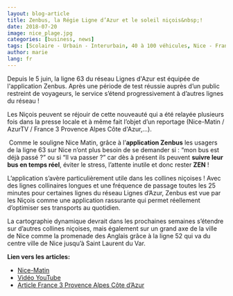 ```yaml
---
layout: blog-article
title: Zenbus, la Régie Ligne d’Azur et le soleil niçois&nbsp;!
date: 2018-07-20
image: nice_plage.jpg
categories: [business, news]
tags: [Scolaire - Urbain - Interurbain, 40 à 100 véhicules, Nice - France, Depuis 2018]
author: marie
lang: fr
---
```


Depuis le 5 juin, la ligne 63 du réseau Lignes d'Azur est équipée de l'application Zenbus. Après une période de test réussie auprès d’un public restreint de voyageurs, le service s’étend progressivement à d’autres lignes du réseau&nbsp;!

Les Niçois peuvent se réjouir de cette nouveauté qui a été relayée plusieurs fois dans la presse locale et à même fait l’objet d’un reportage (Nice-Matin / AzurTV / France 3 Provence Alpes Côte d'Azur,...).

&nbsp;Comme le souligne Nice Matin, grâce à l’**application Zenbus** les usagers de la ligne 63 sur Nice n’ont plus besoin de se demander si&nbsp;: “mon bus est déjà passé ?” ou si “Il va passer ?” car dès à présent ils peuvent **suivre leur bus en temps réel**, éviter le stress, l’attente inutile et donc rester **ZEN**&nbsp;! 

L’application s’avère particulièrement utile dans les collines niçoises ! Avec des lignes collinaires longues et une fréquence de passage toutes les 25 minutes pour certaines lignes du réseau Lignes d’Azur, Zenbus est vue par les Niçois comme une application rassurante qui permet réellement d’optimiser ses transports au quotidien.

La cartographie dynamique devrait dans les prochaines semaines s’étendre sur d’autres collines niçoises, mais également sur un grand axe de la ville de Nice comme la promenade des Anglais grâce à la ligne 52 qui va du centre ville de Nice jusqu’à Saint Laurent du Var.

**Lien vers les articles:**
* [Nice-Matin](http://urlz.fr/7sVr) 
* [Vidéo YouTube](http://urlz.fr/7sVt)
* [Article France 3 Provence Alpes Côte d’Azur](http://urlz.fr/7lAI)